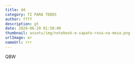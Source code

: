 ```yaml
---
title: dd
category: TI PARA TODOS
author: ffff
description: gt
date: 2020-06-20 01:50:00
thumbnail: assets/img/notebook-e-sapato-rosa-na-mesa.png
urlImage: er
nameUrl: rrr
---
```

QBW